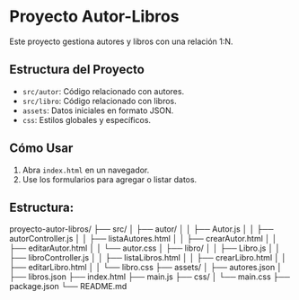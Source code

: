 # Proyecto Autor-Libros
Este proyecto gestiona autores y libros con una relación 1:N.
## Estructura del Proyecto
- `src/autor`: Código relacionado con autores.
- `src/libro`: Código relacionado con libros.
- `assets`: Datos iniciales en formato JSON.
- `css`: Estilos globales y específicos.
## Cómo Usar
1. Abra `index.html` en un navegador.
2. Use los formularios para agregar o listar datos.

## Estructura:
proyecto-autor-libros/
├── src/
│   ├── autor/
│   │   ├── Autor.js
│   │   ├── autorController.js
│   │   ├── listaAutores.html
│   │   ├── crearAutor.html
│   │   ├── editarAutor.html
│   │   └── autor.css
│   ├── libro/
│   │   ├── Libro.js
│   │   ├── libroController.js
│   │   ├── listaLibros.html
│   │   ├── crearLibro.html
│   │   ├── editarLibro.html
│   │   └── libro.css
├── assets/
│   ├── autores.json
│   ├── libros.json
├── index.html
├── main.js
├── css/
│   └── main.css
├── package.json
└── README.md
